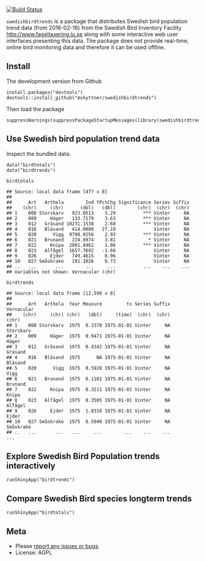 [![Build
Status](https://api.travis-ci.org/mskyttner/swedishbirdtrends.png)](https://travis-ci.org/mskyttner/swedishbirdtrends)

`swedishbirdtrends` is a package that distributes Swedish bird
population trend data (from 2016-02-16) from the Swedish Bird Inventory
Facility <http://www.fageltaxering.lu.se> along with some interactive
web user interfaces presenting this data. The package does not provide
real-time, online bird monitoring data and therefore it can be used
offline.

Install
-------

The development version from Github

    install.packages("devtools")
    devtools::install_github("mskyttner/swedishbirdtrends")

Then load the package

    suppressWarnings(suppressPackageStartupMessages(library(swedishbirdtrends)))

Use Swedish bird population trend data
--------------------------------------

Inspect the bundled data:

    data("birdtotals")
    data("birdtrends")

    birdtotals

    ## Source: local data frame [477 x 8]
    ## 
    ##      Art   Arthela        Ind YPctChg Significance Series Suffix
    ##    (chr)     (chr)      (dbl)   (dbl)        (chr)  (chr)  (chr)
    ## 1    008 Storskarv   923.0513    3.29          *** Vinter     NA
    ## 2    009     Häger   133.7179    3.63          *** Vinter     NA
    ## 3    012   Gräsand 10231.1538    2.60          *** Vinter     NA
    ## 4    016   Bläsand   414.0000   27.19              Vinter     NA
    ## 5    020      Vigg  9798.0256    2.93          *** Vinter     NA
    ## 6    021   Brunand   224.8974    3.81            * Vinter     NA
    ## 7    022     Knipa  2001.8462    1.06          *** Vinter     NA
    ## 8    023   Alfågel  1657.7692   -1.66              Vinter     NA
    ## 9    026     Ejder   749.4615    0.96              Vinter     NA
    ## 10   027 Småskrake   191.1026    0.73              Vinter     NA
    ## ..   ...       ...        ...     ...          ...    ...    ...
    ## Variables not shown: Vernacular (chr)

    birdtrends

    ## Source: local data frame [12,598 x 8]
    ## 
    ##      Art   Arthela  Year Measure         ts Series Suffix Vernacular
    ##    (chr)     (chr) (chr)   (dbl)     (time)  (chr)  (chr)      (chr)
    ## 1    008 Storskarv  1975  0.3378 1975-01-01 Vinter     NA  Storskarv
    ## 2    009     Häger  1975  0.9471 1975-01-01 Vinter     NA      Häger
    ## 3    012   Gräsand  1975  0.4342 1975-01-01 Vinter     NA    Gräsand
    ## 4    016   Bläsand  1975      NA 1975-01-01 Vinter     NA    Bläsand
    ## 5    020      Vigg  1975  0.5928 1975-01-01 Vinter     NA       Vigg
    ## 6    021   Brunand  1975  0.1161 1975-01-01 Vinter     NA    Brunand
    ## 7    022     Knipa  1975  0.3211 1975-01-01 Vinter     NA      Knipa
    ## 8    023   Alfågel  1975  0.3505 1975-01-01 Vinter     NA    Alfågel
    ## 9    026     Ejder  1975  1.8316 1975-01-01 Vinter     NA      Ejder
    ## 10   027 Småskrake  1975  0.5940 1975-01-01 Vinter     NA  Småskrake
    ## ..   ...       ...   ...     ...        ...    ...    ...        ...

Explore Swedish Bird Population trends interactively
----------------------------------------------------

    runShinyApp("birdtrends")

Compare Swedish Bird species longterm trends
--------------------------------------------

    runShinyApp("birdtotals")

Meta
----

-   Please [report any issues or
    bugs](https://github.com/mskyttner/swedishbirdtrends/issues).
-   License: AGPL
